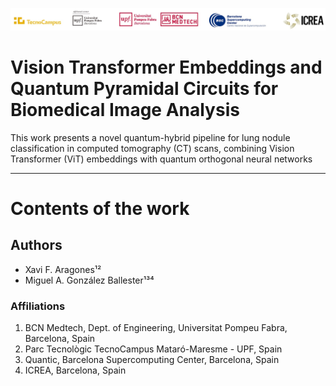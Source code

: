 ![](figures/logosQTML2024.jpg)

# Vision Transformer Embeddings and Quantum Pyramidal Circuits for Biomedical Image Analysis

This work presents a novel quantum-hybrid pipeline for lung nodule classification in computed tomography (CT) scans, combining Vision Transformer (ViT) embeddings with quantum orthogonal neural networks 

---

# Contents of the work

## Authors
- Xavi F. Aragones¹²
- Miguel A. González Ballester¹³⁴

### Affiliations
1. BCN Medtech, Dept. of Engineering, Universitat Pompeu Fabra, Barcelona, Spain
2. Parc Tecnològic TecnoCampus Mataró-Maresme - UPF, Spain
3. Quantic, Barcelona Supercomputing Center, Barcelona, Spain
4. ICREA, Barcelona, Spain
